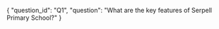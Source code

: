 {
    "question_id": "Q1",
    "question": "What are the key features of Serpell Primary School?"
}
